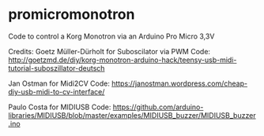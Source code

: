# promicromonotron
Code to control a Korg Monotron via an Arduino Pro Micro 3,3V


Credits:
Goetz Müller-Dürholt for Suboscilator via PWM Code: http://goetzmd.de/diy/korg-monotron-arduino-hack/teensy-usb-midi-tutorial-suboszillator-deutsch

Jan Ostman for Midi2CV Code: https://janostman.wordpress.com/cheap-diy-usb-midi-to-cv-interface/

Paulo Costa for MIDIUSB Code: https://github.com/arduino-libraries/MIDIUSB/blob/master/examples/MIDIUSB_buzzer/MIDIUSB_buzzer.ino
